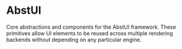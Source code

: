 # AbstUI

Core abstractions and components for the AbstUI framework. These primitives allow UI elements to be reused across multiple rendering backends without depending on any particular engine.
